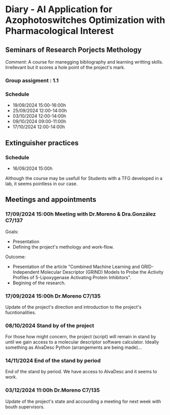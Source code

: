 # Diary - AI Application for Azophotoswitches Optimization with Pharmacological Interest

## Seminars of Research Porjects Methology

*Comment*: A course for manegging bibliography and learning writting skills. Irrellevant but it scores a hole point of the project's mark.

### Group assigment : 1.1

### Schedule

 - 19/09/2024	15:00-16:00h
 - 25/09/2024	12:00-14:00h
 - 03/10/2024	12:00-14:00h
 - 09/10/2024	09:00-11:00h
 - 17/10/2024	12:00-14:00h

## Extinguisher practices

### Schedule

 - 16/09/2024	15:00h

Although the course may be usefull for Students with a TFG developed in a lab, it seems pointless in our case.

## Meetings and appointments

### 17/09/2024	15:00h	Meeting with Dr.Moreno & Dra.González	C7/137

Goals:
 - Presentation
 - Defining the project's methology and work-flow.

Outcome:
 - Presentation of the article "Combined Machine Learning and GRID-Independent Molecular Descriptor (GRIND) Models to Probe the Activity Profiles of 5-Lipoxygenase Activating Protein Inhibitors".
 - Begining of the research.

### 17/09/2024	15:00h	Dr.Moreno	C7/135

Update of the project's direction and introduction to the project's fucntionalities.

### 08/10/2024 Stand by of the project

For those how might concern, the project (script) will remain in stand by until we gain access to a molecular descriptor software calculator. Ideally something as AlvaDesc Python (arrangements are being made)...

### 14/11/2024 End of the stand by period

End of the stand by period. We have access to AlvaDesc and it seems to work.

### 03/12/2024 11:00h Dr.Moreno   C7/135

Update of the project's state and accourding a meeting for next week with bouth supervisors.
